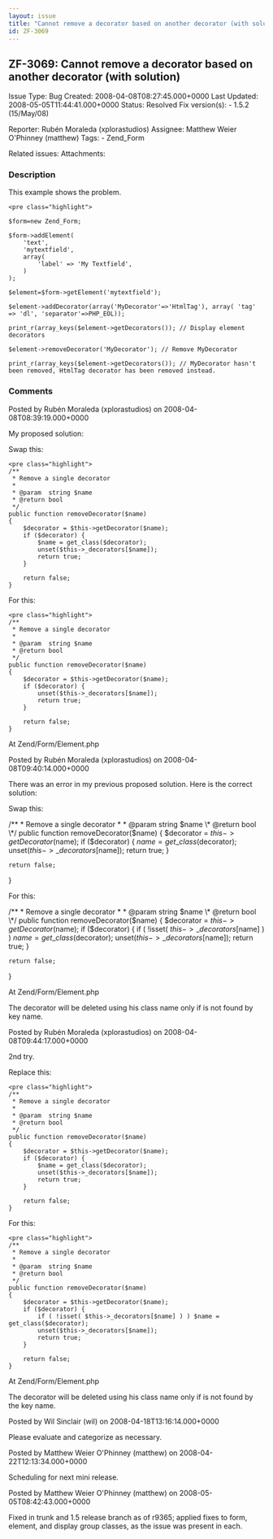 ```yaml
---
layout: issue
title: "Cannot remove a decorator based on another decorator (with solution)"
id: ZF-3069
---
```


ZF-3069: Cannot remove a decorator based on another decorator (with solution)
-----------------------------------------------------------------------------

 Issue Type: Bug Created: 2008-04-08T08:27:45.000+0000 Last Updated: 2008-05-05T11:44:41.000+0000 Status: Resolved Fix version(s): - 1.5.2 (15/May/08)
 
 Reporter:  Rubén Moraleda (xplorastudios)  Assignee:  Matthew Weier O'Phinney (matthew)  Tags: - Zend\_Form
 
 Related issues: 
 Attachments: 
### Description

This example shows the problem.

 
    <pre class="highlight">
    
    $form=new Zend_Form;
            
    $form->addElement(
        'text',
        'mytextfield',
        array(
            'label' => 'My Textfield',
        )
    );
    
    $element=$form->getElement('mytextfield');
    
    $element->addDecorator(array('MyDecorator'=>'HtmlTag'), array( 'tag' => 'dl', 'separator'=>PHP_EOL));
    
    print_r(array_keys($element->getDecorators()); // Display element decorators
    
    $element->removeDecorator('MyDecorator'); // Remove MyDecorator
    
    print_r(array_keys($element->getDecorators()); // MyDecorator hasn't been removed, HtmlTag decorator has been removed instead.
    


 

 

### Comments

Posted by Rubén Moraleda (xplorastudios) on 2008-04-08T08:39:19.000+0000

My proposed solution:

Swap this:

 
    <pre class="highlight">
    /**
     * Remove a single decorator
     *
     * @param  string $name
     * @return bool
     */
    public function removeDecorator($name)
    {
        $decorator = $this->getDecorator($name);
        if ($decorator) {
            $name = get_class($decorator);
            unset($this->_decorators[$name]);
            return true;
        }
    
        return false;
    }


For this:

 
    <pre class="highlight">
    /**
     * Remove a single decorator
     *
     * @param  string $name
     * @return bool
     */
    public function removeDecorator($name)
    {
        $decorator = $this->getDecorator($name);
        if ($decorator) {
            unset($this->_decorators[$name]);
            return true;
        }
    
        return false;
    }


At Zend/Form/Element.php

 

 

Posted by Rubén Moraleda (xplorastudios) on 2008-04-08T09:40:14.000+0000

There was an error in my previous proposed solution. Here is the correct solution:

Swap this:

/\*\* \* Remove a single decorator \* \* @param string $name \* @return bool \*/ public function removeDecorator($name) { $decorator = $this->getDecorator($name); if ($decorator) { $name = get\_class($decorator); unset($this->\_decorators[$name]); return true; }

 
    return false;


}

For this:

/\*\* \* Remove a single decorator \* \* @param string $name \* @return bool \*/ public function removeDecorator($name) { $decorator = $this->getDecorator($name); if ($decorator) { if ( !isset( $this->\_decorators[$name] ) ) $name = get\_class($decorator); unset($this->\_decorators[$name]); return true; }

 
    return false;


}

At Zend/Form/Element.php

The decorator will be deleted using his class name only if is not found by key name.

 

 

Posted by Rubén Moraleda (xplorastudios) on 2008-04-08T09:44:17.000+0000

2nd try.

Replace this:

 
    <pre class="highlight">
    /**
     * Remove a single decorator
     *
     * @param  string $name
     * @return bool
     */
    public function removeDecorator($name)
    {
        $decorator = $this->getDecorator($name);
        if ($decorator) {
            $name = get_class($decorator);
            unset($this->_decorators[$name]);
            return true;
        }
    
        return false;
    }


For this:

 
    <pre class="highlight">
    /**
     * Remove a single decorator
     *
     * @param  string $name
     * @return bool
     */
    public function removeDecorator($name)
    {
        $decorator = $this->getDecorator($name);
        if ($decorator) {
            if ( !isset( $this->_decorators[$name] ) ) $name = get_class($decorator);
            unset($this->_decorators[$name]);
            return true;
        }
    
        return false;
    }


At Zend/Form/Element.php

The decorator will be deleted using his class name only if is not found by the key name.

 

 

Posted by Wil Sinclair (wil) on 2008-04-18T13:16:14.000+0000

Please evaluate and categorize as necessary.

 

 

Posted by Matthew Weier O'Phinney (matthew) on 2008-04-22T12:13:34.000+0000

Scheduling for next mini release.

 

 

Posted by Matthew Weier O'Phinney (matthew) on 2008-05-05T08:42:43.000+0000

Fixed in trunk and 1.5 release branch as of r9365; applied fixes to form, element, and display group classes, as the issue was present in each.

 

 
